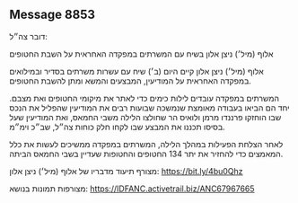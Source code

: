 ## Message 8853

דובר צה״ל:

אלוף (מיל׳) ניצן אלון בשיח עם המשרתים במפקדה האחראית על השבת החטופים

אלוף (מיל׳) ניצן אלון קיים היום (ב׳) שיח עם עשרות משרתים בסדיר ובמילואים במפקדה האחראית על המודיעין, המבצעים והמשא ומתן להשבת החטופים.

המשרתים במפקדה עובדים לילות כימים כדי לאתר את מיקומי החטופים ואת מצבם. יחד הם הביאו בעבודה מאומצת שנמשכה שבועות רבים את המודיעין שהפליל את הנכס שבו הוחזקו פרננדו מרמן ולואיס הר שחולצו הלילה משבי החמאס, ואת המודיעין שעל בסיסו תכננו את המבצע שבו לקחו חלק כוחות צה״ל, שב״כ וימ״מ. 

לאחר הצלחת הפעילות במהלך הלילה, המשרתים במפקדה ממשיכים לעשות את כלל המאמצים כדי להחזיר את יתר 134 החטופים והחטופות שעדיין בשבי החמאס הביתה.

מצורף תיעוד מדבריו של אלוף (מיל׳) ניצן אלון: https://bit.ly/4bu0Qhz

מצורפות תמונות בנושא: https://IDFANC.activetrail.biz/ANC67967665

